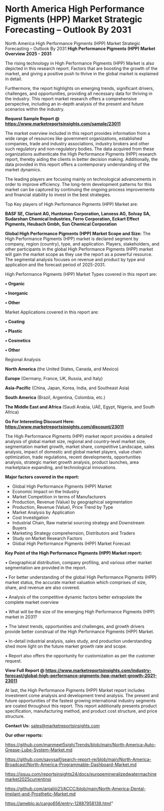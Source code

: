 # North America High Performance Pigments (HPP) Market Strategic Forecasting – Outlook By 2031
North America High Performance Pigments (HPP) Market Strategic Forecasting – Outlook By 2031
<Strong> High Performance Pigments (HPP) Market Overview 2025 - 2031</strong>

The rising technology in High Performance Pigments (HPP) Market is also depicted in this research report. Factors that are boosting the growth of the market, and giving a positive push to thrive in the global market is explained in detail.

Furthermore, the report highlights on emerging trends, significant drivers, challenges, and opportunities, providing all necessary data for thriving in the industry. This report market research offers a comprehensive perspective, including an in-depth analysis of the present and future scenarios within the industry.

<strong>Request Sample Report @ <a href=https://www.marketreportsinsights.com/sample/23011>https://www.marketreportsinsights.com/sample/23011</a></strong>

The market overview included in this report provides information from a wide range of resources like government organizations, established companies, trade and industry associations, industry brokers and other such regulatory and non-regulatory bodies. The data acquired from these organizations authenticate the High Performance Pigments (HPP) research report, thereby aiding the clients in better decision making. Additionally, the data provided in this report offers a contemporary understanding of the market dynamics.

The leading players are focusing mainly on technological advancements in order to improve efficiency. The long-term development patterns for this market can be captured by continuing the ongoing process improvements and financial stability to invest in the best strategies.

Top Key players of High Performance Pigments (HPP) Market are:

<strong>BASF SE, Clariant AG, Huntsman Corporation, Lanxess AG, Solvay SA, Sudarshan Chemical Industries, Ferro Corporation, Eckart Effect Pigments, Heubach Gmbh, Sun Chemical Corporation</strong>

<strong><b>Global High Performance Pigments (HPP) Market Scope and Size:</b></strong>
The High Performance Pigments (HPP) market is declared segment by company, region (country), type, and application. Players, stakeholders, and other participants in the global High Performance Pigments (HPP) market will gain the market scope as they use the report as a powerful resource. The segmental analysis focuses on revenue and product by type and application and the forecast period of 2025-2031.

High Performance Pigments (HPP) Market Types covered in this report are:

<strong>• Organic

• Inorganic

• Other</strong>

Market Applications covered in this report are:

<strong>• Coating

• Plastic

• Cosmetics

• Other</strong> 

Regional Analysis

<strong>North America</strong> (the United States, Canada, and Mexico)

<strong>Europe</strong> (Germany, France, UK, Russia, and Italy)

<strong>Asia-Pacific</strong> (China, Japan, Korea, India, and Southeast Asia)

<strong>South America</strong> (Brazil, Argentina, Colombia, etc.)

<strong>The Middle East and Africa</strong> (Saudi Arabia, UAE, Egypt, Nigeria, and South Africa)

<strong>Go For Interesting Discount Here: <a href=https://www.marketreportsinsights.com/discount/23011>https://www.marketreportsinsights.com/discount/23011</a></strong>

The High Performance Pigments (HPP) market report provides a detailed analysis of global market size, regional and country-level market size, segmentation market growth, market share, competitive Landscape, sales analysis, impact of domestic and global market players, value chain optimization, trade regulations, recent developments, opportunities analysis, strategic market growth analysis, product launches, area marketplace expanding, and technological innovations.

<strong><b>Major factors covered in the report:</b></strong>
<ul>
  <li>Global High Performance Pigments (HPP) Market </li>
  <li>Economic Impact on the Industry</li>
  <li>Market Competition in terms of Manufacturers</li>
  <li>Production, Revenue (Value) by geographical segmentation</li>
  <li>Production, Revenue (Value), Price Trend by Type</li>
  <li>Market Analysis by Application</li>
  <li>Cost Investigation</li>
  <li>Industrial Chain, Raw material sourcing strategy and Downstream Buyers</li>
  <li>Marketing Strategy comprehension, Distributors and Traders</li>
  <li>Study on Market Research Factors</li>
  <li>Global High Performance Pigments (HPP) Market Forecast</li>
</ul>

<strong><b>Key Point of the High Performance Pigments (HPP) Market report:</b></strong>

• Geographical distribution, company profiling, and various other market segmentation are provided in the report.

• For better understanding of the global High Performance Pigments (HPP) market status, the accurate market valuation which comprises of size, share, and revenue are also covered.

• Analysis of the competitive dynamic factors better extrapolate the complete market overview

• What will be the size of the emerging High Performance Pigments (HPP) market in 2031?

• The latest trends, opportunities and challenges, and growth drivers provide better construal of the High Performance Pigments (HPP) Market.

• In-detail industrial analysis, sales study, and production understanding shed more light on the future market growth rate and scope.

• Report also offers the opportunity for customization as per the customer request.

<strong><b>View Full Report @ <a href=https://www.marketreportsinsights.com/industry-forecast/global-high-performance-pigments-hpp-market-growth-2021-23011>https://www.marketreportsinsights.com/industry-forecast/global-high-performance-pigments-hpp-market-growth-2021-23011</a></b></strong>


At last, the High Performance Pigments (HPP) Market report includes investment come analysis and development trend analysis. The present and future opportunities of the fastest growing international industry segments are coated throughout this report. This report additionally presents product specification, manufacturing method, and product cost structure, and price structure.

<strong>Contact Us:</strong>
sales@marketreportsinsights.com

<strong>Our other reports:</strong>

<a href=https://github.com/manmeet5sigh/Trends/blob/main/North-America-Auto-Grease-Lube-System-Market.md>https://github.com/manmeet5sigh/Trends/blob/main/North-America-Auto-Grease-Lube-System-Market.md</a>

<a href=https://github.com/sayysaif/search-report-re/blob/main/North-America-Broadcast/North-America-Programmable-Dashboard-Market.md>https://github.com/sayysaif/search-report-re/blob/main/North-America-Broadcast/North-America-Programmable-Dashboard-Market.md</a>

<a href=https://issuu.com/reportsinsights24/docs/europemineralizedwatermachinemarket2025currentinsi>https://issuu.com/reportsinsights24/docs/europemineralizedwatermachinemarket2025currentinsi</a>

<a href=https://github.com/anjaliiii21/ACCC/blob/main/North-America-Dental-Implant-and-Prosthetic-Market.md>https://github.com/anjaliiii21/ACCC/blob/main/North-America-Dental-Implant-and-Prosthetic-Market.md</a>

<a href=https://ameblo.jp/cargo656/entry-12887958139.html>https://ameblo.jp/cargo656/entry-12887958139.html</a>"
